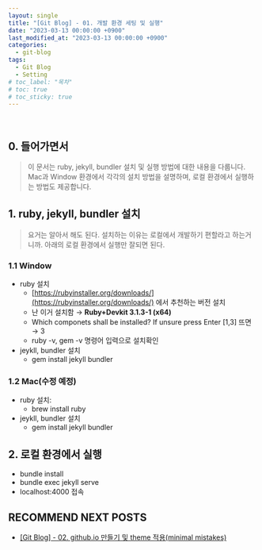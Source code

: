 ```yaml
---
layout: single
title: "[Git Blog] - 01. 개발 환경 세팅 및 실행"
date: "2023-03-13 00:00:00 +0900"
last_modified_at: "2023-03-13 00:00:00 +0900"
categories:
  - git-blog
tags:
  - Git Blog
  - Setting
# toc_label: "목차"
# toc: true
# toc_sticky: true
---
```


<br/>

## 0. 들어가면서

> 이 문서는 ruby, jekyll, bundler 설치 및 실행 방법에 대한 내용을 다룹니다. Mac과 Window 환경에서 각각의 설치 방법을 설명하며, 로컬 환경에서 실행하는 방법도 제공합니다.

## 1. ruby, jekyll, bundler 설치

> 요거는 알아서 해도 된다.
> 설치하는 이유는 로컬에서 개발하기 편할라고 하는거니까.
> 아래의 로컬 환경에서 실행만 잘되면 된다.

### 1.1 Window

- ruby 설치
  - [https://rubyinstaller.org/downloads/](https://rubyinstaller.org/downloads/) 에서 추천하는 버전 설치
  - 난 이거 설치함 → **Ruby+Devkit 3.1.3-1 (x64)**
  - Which componets shall be installed? If unsure press Enter [1,3] 뜨면 → 3
  - ruby -v, gem -v 명령어 입력으로 설치확인
- jeykll, bundler 설치
  - gem install jekyll bundler
### 1.2 Mac(수정 예정)
- ruby 설치: 
  - brew install ruby
- jeykll, bundler 설치
  - gem install jekyll bundler
<!-- - homebrew install: terminal 에 입력하여 homebrew 를 설치한다.
  (사이트 참조: [https://brew.sh/index_ko](https://brew.sh/index_ko))
  **/bin/bash -c "$(curl -fsSL [https://raw.githubusercontent.com/Homebrew/install/HEAD/install.sh](https://raw.githubusercontent.com/Homebrew/install/HEAD/install.sh))"**
- **brew install rbenv**: mac 은 기본적으로 ruby 가 설치되어 있다. 이에 따라 알맞은 버전의 ruby 를 설치하고 경우에 따라 원하는 버전의 ruby 를 사용해야할 일이 있을 수 있는데 rbenv 를 이용해 ruby 설치 및 버전관리를 진행한다. 터미널에 brew install rbenv 입력하여 다운.
- 알맞은 ruby 설치: [https://www.ruby-lang.org/en/downloads/](https://www.ruby-lang.org/en/downloads/) 를 참고하여 알맞은 version을 설치하자. 나는 2.6.8이 설치 가능한 버전이며 EOL 이어서 설치했다. rbenv install 2.6.8
  - 설치전 체크할 것!
  - rbenv versions:
    - system (set by /Users/"내컴퓨터이름"/.rbenv/version) 이렇게 나오면서 현재 ruby는 기존 설치되어 있던 ruby를 쓰고 있음을 알 수 있다.
  - rbenv install -l: 설치 가능한 ruby의 버전을 확인 할 수 있다.
- 설치한 ruby 로 변경
  - rbenv versions: 다시 한번 확인하면 다음과 같이 나온다.
    - system (set by /Users/"내컴퓨터이름"/.rbenv/version)
      2.6.8
  - rbenv global 2.6.8: ruby 사용 버전을 설치한 2.6.8 로 바꿔준다.
    rbenv versions 를 입력하면 다음과 같이 바뀐 것을 알 수 있다.
    system
    - 2.6.8 (set by /Users/"내컴퓨터이름"/.rbenv/version)
  - 터미널을 종료하고 재실행 한 뒤 ruby -v 를 입력하면 버전이 올바르게 반영 된 것을 볼 수 있다.
- ~~gem install --user-install bundler jekyll: jekyll, bundler 설치 하는 명령어
  만약 다음과 같은 오류가 뜬다면
  WARNING:  You don't have /Users/"내컴퓨터이름"/.gem/ruby/2.6.0/bin in your PATH, gem executables will not run.
  2.6.8 을 2.6.0 으로 인지해야 하기 때문이다. 즉 path 설정을 해주면 되는데
  echo 'export PATH="$HOME/.gem/ruby/2.6.0/bin:$PATH"' >> ~/.zshrc~~
- gem install bundler jekyll: 이거 일때는 괜찮?
  export PATH="$HOME/.rbenv/bin:$PATH"
  eval "$(rbenv init -)"
  를 ~/.zshrc 에 추가해준다.
- jekyll -v: jekyll 4.2.0, bundler -v: Bundler version 2.2.24임을 확인할 수 있다.
- gem 으로 install 한 것들을 다 날리고 싶다면 gem uninstall -aIx 또는 gem uninstall —aIl -->


## 2. 로컬 환경에서 실행

- bundle install
- bundle exec jekyll serve
- localhost:4000 접속

## RECOMMEND NEXT POSTS

- [[Git Blog] - 02. github.io 만들기 및 theme 적용(minimal mistakes)][git-blog-02]

[git-blog-02]: https://feelincoding.github.io/git-blog/git-blog-02-create-github-io/

